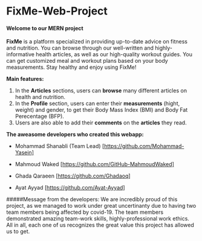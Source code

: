 # FixMe-Web-Project

#### Welcome to our MERN project 


**FixMe** is a platform specialized in providing up-to-date advice on fitness and nutrition. You can browse through our well-written and highly-informative health articles, 
as well as our high-quality workout guides. You can get customized meal and workout plans based on your body measurements. Stay healthy and enjoy using FixMe!


**Main features:**

1. In the **Articles** sections, users can **browse** many different articles on health and nutrition.
2. In the **Profile** section, users can enter their **measurements** (hight, weight) and gender, to get their Body Mass Index (BMI) and Body Fat Perecentage (BFP).
3. Users are also able to add their **comments** on the **articles** they read.

**The aweasome developers who created this webapp:**

- Mohammad Shanabli (Team Lead) [https://github.com/Mohammad-Yasein]

- Mahmoud Waked [https://github.com/GitHub-MahmoudWaked]

- Ghada Qaraeen [https://github.com/Ghadaoq]

- Ayat Ayyad [https://github.com/Ayat-Ayyad]

#####Message from the developers:
We are incredibly proud of this project, as we managed to work under great uncertinanty due to having two team members being affected by covid-19. 
The team members demonstrated amazing team-work skills, highly-professional work ethics. All in all, each one of us recognizes the great value this project has allowed us to get.
